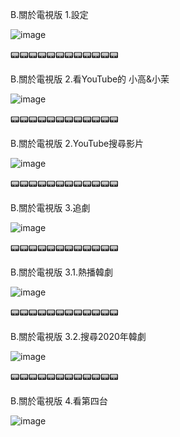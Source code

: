 B.關於電視版
1.設定

![image](https://raw.githubusercontent.com/despot527/ylb/main/src/B.1.jpg)

📟📟📟📟📟📟📟📟📟📟📟📟

B.關於電視版
2.看YouTube的 小高&小茉

![image](https://raw.githubusercontent.com/despot527/ylb/main/src/B.2.jpg)

📟📟📟📟📟📟📟📟📟📟📟📟

B.關於電視版
2.YouTube搜尋影片

![image](https://raw.githubusercontent.com/despot527/ylb/main/src/B.2.1.jpg)

📟📟📟📟📟📟📟📟📟📟📟📟

B.關於電視版
3.追劇

![image](https://raw.githubusercontent.com/despot527/ylb/main/src/B.3.jpg)

📟📟📟📟📟📟📟📟📟📟📟📟

B.關於電視版
3.1.熱播韓劇

![image](https://raw.githubusercontent.com/despot527/ylb/main/src/B.3.1.jpg)

📟📟📟📟📟📟📟📟📟📟📟📟

B.關於電視版
3.2.搜尋2020年韓劇

![image](https://raw.githubusercontent.com/despot527/ylb/main/src/B.3.2.jpg)

📟📟📟📟📟📟📟📟📟📟📟📟

B.關於電視版
4.看第四台

![image](https://raw.githubusercontent.com/despot527/ylb/main/src/B.4.jpg)

